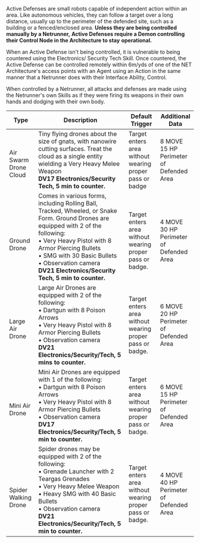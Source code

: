 Active Defenses are small robots capable of independent action within an area. Like autonomous vehicles,
they can follow a target over a long distance, usually up to the perimeter of the defended site, such as a
building or a fenced/enclosed area. **Unless they are being controlled manually by a Netrunner,**
**Active Defenses require a Demon controlling their Control Node in the Architecture to stay**
**operational.**

When an Active Defense isn't being controlled, it is vulnerable to being countered using the Electronics/
Security Tech Skill. Once countered, the Active Defense can be controlled remotely within 6m/yds of one of
the NET Architecture's access points with an Agent using an Action in the same manner that a Netrunner does
with their Interface Ability, Control.

When controlled by a Netrunner, all attacks and defenses are made using the Netrunner's own Skills as if
they were firing its weapons in their own hands and dodging with their own body.

| Type                         | Description                                                                                                                                                                                                                                                                                               | Default Trigger                                              | Additional Data                                   |
| ---------------------------- | --------------------------------------------------------------------------------------------------------------------------------------------------------------------------------------------------------------------------------------------------------------------------------------------------------- | ------------------------------------------------------------ | ------------------------------------------------- |
| <br>Air Swarm Drone Cloud    | Tiny flying drones about the size of gnats, with nanowire cutting surfaces. Treat the cloud as a single entity wielding a Very Heavy Melee Weapon<br>**DV17 Electronics/Security Tech, 5 min to counter.**                                                                                                | Target enters area without wearing proper pass or badge      | 8 MOVE<br>15 HP<br>Perimeter of Defended Area     |
| <br><br>Ground Drone         | Comes in various forms, including Rolling Ball, Tracked, Wheeled, or Snake Form. Ground Drones are equipped with 2 of the following:<br>• Very Heavy Pistol with 8 Armor Piercing Bullets<br>• SMG with 30 Basic Bullets<br>• Observation camera<br>**DV21 Electronics/Security Tech, 5 min to counter.** | <br>Target enters area without wearing proper pass or badge. | <br>4 MOVE<br>30 HP<br>Perimeter of Defended Area |
| <br>Large Air Drone          | Large Air Drones are equipped with 2 of the following:<br>• Dartgun with 8 Poison Arrows<br>• Very Heavy Pistol with 8 Armor Piercing Bullets<br>• Observation camera<br>**DV21 Electronics/Security/Tech, 5 mins to counter.**                                                                           | Target enters area without wearing proper pass or badge.     | 6 MOVE<br>20 HP<br>Perimeter of Defended Area     |
| <br>Mini Air Drone           | Mini Air Drones are equipped with 1 of the following:<br>• Dartgun with 8 Poison Arrows<br>• Very Heavy Pistol with 8 Armor Piercing Bullets<br>• Observation camera<br>**DV17 Electronics/Security/Tech, 5 min to counter.**                                                                             | Target enters area without wearing proper pass or badge.     | 6 MOVE<br>15 HP<br>Perimeter of Defended Area     |
| <br><br>Spider Walking Drone | Spider drones may be equipped with 2 of the following:<br>• Grenade Launcher with 2 Teargas Grenades<br>• Very Heavy Melee Weapon<br>• Heavy SMG with 40 Basic Bullets<br>• Observation camera<br>**DV21 Electronics/Security/Tech, 5 min to counter.**                                                   | <br>Target enters area without wearing proper pass or badge. | <br>4 MOVE<br>40 HP<br>Perimeter of Defended Area |
